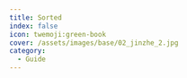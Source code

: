 ```yaml
---
title: Sorted
index: false
icon: twemoji:green-book
cover: /assets/images/base/02_jinzhe_2.jpg
category:
  - Guide
---
```


<Catalog />
